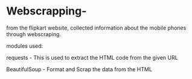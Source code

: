 # Webscrapping-
from the flipkart website, collected information about the mobile phones through webscraping.

modules used:

requests - This is used to extract the HTML code from the given URL

BeautifulSoup - Format and Scrap the data from the HTML

